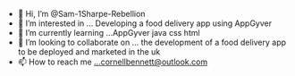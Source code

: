 - 👋 Hi, I’m @Sam-1Sharpe-Rebellion
- 👀 I’m interested in ... Developing a food delivery app using AppGyver
- 🌱 I’m currently learning ...AppGyver java css html
- 💞️ I’m looking to collaborate on ... the development of a food delivery app to be deployed and marketed in the uk 
- 📫 How to reach me ...cornellbennett@outlook.com 

<!---
Sam-1Sharpe-Rebellion/Sam-1Sharpe-Rebellion is a ✨ special ✨ repository because its `README.md` (this file) appears on your GitHub profile.
You can click the Preview link to take a look at your changes.
--->
